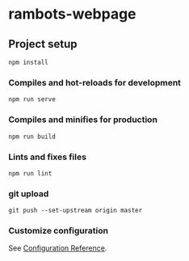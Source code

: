 # rambots-webpage

## Project setup
```
npm install
```

### Compiles and hot-reloads for development
```
npm run serve
```

### Compiles and minifies for production
```
npm run build
```

### Lints and fixes files
```
npm run lint
```

### git upload
```
git push --set-upstream origin master
```

### Customize configuration
See [Configuration Reference](https://cli.vuejs.org/config/).
